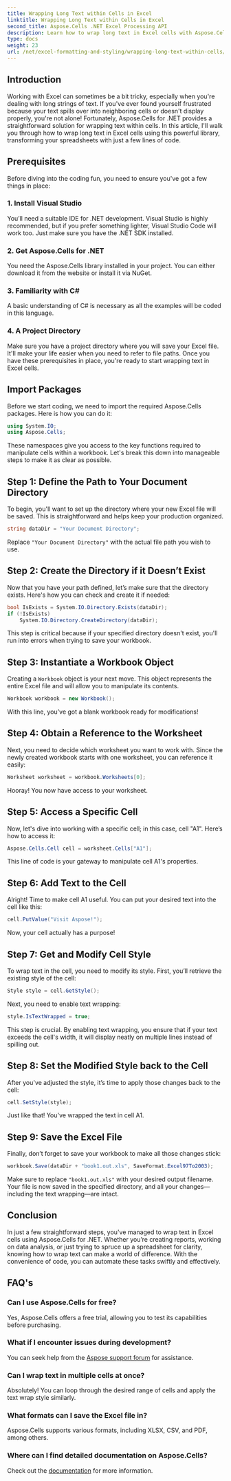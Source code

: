 ```yaml
---
title: Wrapping Long Text within Cells in Excel
linktitle: Wrapping Long Text within Cells in Excel
second_title: Aspose.Cells .NET Excel Processing API
description: Learn how to wrap long text in Excel cells with Aspose.Cells for .NET in this easy-to-follow guide. Transform your spreadsheets effortlessly.
type: docs
weight: 23
url: /net/excel-formatting-and-styling/wrapping-long-text-within-cells/
---
```

## Introduction
Working with Excel can sometimes be a bit tricky, especially when you're dealing with long strings of text. If you've ever found yourself frustrated because your text spills over into neighboring cells or doesn't display properly, you're not alone! Fortunately, Aspose.Cells for .NET provides a straightforward solution for wrapping text within cells. In this article, I'll walk you through how to wrap long text in Excel cells using this powerful library, transforming your spreadsheets with just a few lines of code. 
## Prerequisites
Before diving into the coding fun, you need to ensure you've got a few things in place:
### 1. Install Visual Studio
You’ll need a suitable IDE for .NET development. Visual Studio is highly recommended, but if you prefer something lighter, Visual Studio Code will work too. Just make sure you have the .NET SDK installed.
### 2. Get Aspose.Cells for .NET
You need the Aspose.Cells library installed in your project. You can either download it from the website or install it via NuGet.
### 3. Familiarity with C#
A basic understanding of C# is necessary as all the examples will be coded in this language.
### 4. A Project Directory
Make sure you have a project directory where you will save your Excel file. It'll make your life easier when you need to refer to file paths.
Once you have these prerequisites in place, you're ready to start wrapping text in Excel cells.
## Import Packages
Before we start coding, we need to import the required Aspose.Cells packages. Here is how you can do it:
```csharp
using System.IO;
using Aspose.Cells;
```
These namespaces give you access to the key functions required to manipulate cells within a workbook.
Let's break this down into manageable steps to make it as clear as possible.
## Step 1: Define the Path to Your Document Directory
To begin, you'll want to set up the directory where your new Excel file will be saved. This is straightforward and helps keep your production organized.
```csharp
string dataDir = "Your Document Directory";
```
Replace `"Your Document Directory"` with the actual file path you wish to use.
## Step 2: Create the Directory if it Doesn’t Exist
Now that you have your path defined, let’s make sure that the directory exists. Here's how you can check and create it if needed:
```csharp
bool IsExists = System.IO.Directory.Exists(dataDir);
if (!IsExists)
    System.IO.Directory.CreateDirectory(dataDir);
```
This step is critical because if your specified directory doesn't exist, you'll run into errors when trying to save your workbook.
## Step 3: Instantiate a Workbook Object
Creating a `Workbook` object is your next move. This object represents the entire Excel file and will allow you to manipulate its contents.
```csharp
Workbook workbook = new Workbook();
```
With this line, you’ve got a blank workbook ready for modifications!
## Step 4: Obtain a Reference to the Worksheet
Next, you need to decide which worksheet you want to work with. Since the newly created workbook starts with one worksheet, you can reference it easily:
```csharp
Worksheet worksheet = workbook.Worksheets[0];
```
Hooray! You now have access to your worksheet.
## Step 5: Access a Specific Cell
Now, let's dive into working with a specific cell; in this case, cell "A1". Here’s how to access it:
```csharp
Aspose.Cells.Cell cell = worksheet.Cells["A1"];
```
This line of code is your gateway to manipulate cell A1's properties.
## Step 6: Add Text to the Cell
Alright! Time to make cell A1 useful. You can put your desired text into the cell like this:
```csharp
cell.PutValue("Visit Aspose!");
```
Now, your cell actually has a purpose!
## Step 7: Get and Modify Cell Style
To wrap text in the cell, you need to modify its style. First, you’ll retrieve the existing style of the cell:
```csharp
Style style = cell.GetStyle();
```
Next, you need to enable text wrapping:
```csharp
style.IsTextWrapped = true;
```
This step is crucial. By enabling text wrapping, you ensure that if your text exceeds the cell's width, it will display neatly on multiple lines instead of spilling out.
## Step 8: Set the Modified Style back to the Cell
After you've adjusted the style, it’s time to apply those changes back to the cell:
```csharp
cell.SetStyle(style);
```
Just like that! You've wrapped the text in cell A1.
## Step 9: Save the Excel File
Finally, don’t forget to save your workbook to make all those changes stick:
```csharp
workbook.Save(dataDir + "book1.out.xls", SaveFormat.Excel97To2003);
```
Make sure to replace `"book1.out.xls"` with your desired output filename. Your file is now saved in the specified directory, and all your changes—including the text wrapping—are intact.
## Conclusion
In just a few straightforward steps, you've managed to wrap text in Excel cells using Aspose.Cells for .NET. Whether you’re creating reports, working on data analysis, or just trying to spruce up a spreadsheet for clarity, knowing how to wrap text can make a world of difference. With the convenience of code, you can automate these tasks swiftly and effectively.
## FAQ's
### Can I use Aspose.Cells for free?  
Yes, Aspose.Cells offers a free trial, allowing you to test its capabilities before purchasing.
### What if I encounter issues during development?  
You can seek help from the [Aspose support forum](https://forum.aspose.com/c/cells/9) for assistance.
### Can I wrap text in multiple cells at once?  
Absolutely! You can loop through the desired range of cells and apply the text wrap style similarly.
### What formats can I save the Excel file in?  
Aspose.Cells supports various formats, including XLSX, CSV, and PDF, among others.
### Where can I find detailed documentation on Aspose.Cells?  
Check out the [documentation](https://reference.aspose.com/cells/net/) for more information.
